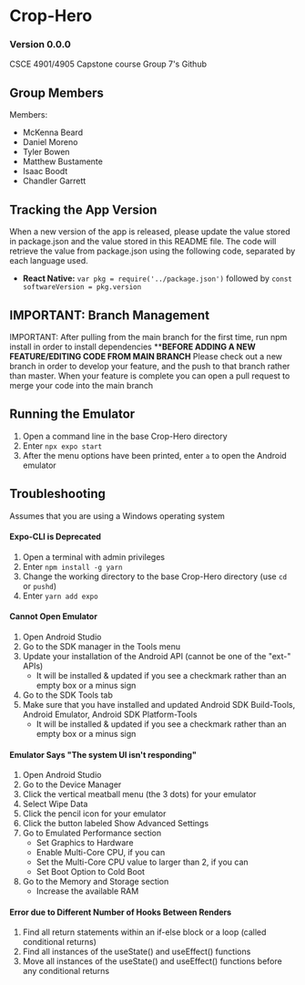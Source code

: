# Crop-Hero
### Version 0.0.0
CSCE 4901/4905 Capstone course Group 7's Github
## Group Members 
Members: 
  * McKenna Beard
  * Daniel Moreno
  * Tyler Bowen
  * Matthew Bustamente
  * Isaac Boodt
  * Chandler Garrett

## Tracking the App Version
When a new version of the app is released, please update the value stored in package.json and the value stored in this README file. The code will retrieve the value from package.json using the following code, separated by each language used.
 * **React Native:** `var pkg = require('../package.json')` followed by `const softwareVersion = pkg.version`

## IMPORTANT: Branch Management
IMPORTANT: After pulling from the main branch for the first time, run npm install in order to install dependencies
**************BEFORE ADDING A NEW FEATURE/EDITING CODE FROM MAIN BRANCH************
Please check out a new branch in order to develop your feature, and the push to that branch rather than master. When your feature is complete you can open a pull request to merge your code into the main branch

## Running the Emulator
 1. Open a command line in the base Crop-Hero directory
 2. Enter `npx expo start`
 3. After the menu options have been printed, enter `a` to open the Android emulator

## Troubleshooting
Assumes that you are using a Windows operating system
#### Expo-CLI is Deprecated
 1. Open a terminal with admin privileges
 2. Enter `npm install -g yarn`
 3. Change the working directory to the base Crop-Hero directory (use `cd` or `pushd`)
 4. Enter `yarn add expo`
#### Cannot Open Emulator
 1. Open Android Studio
 2. Go to the SDK manager in the Tools menu
 3. Update your installation of the Android API (cannot be one of the "ext-" APIs)
     * It will be installed & updated if you see a checkmark rather than an empty box or a minus sign
 4. Go to the SDK Tools tab
 5. Make sure that you have installed and updated Android SDK Build-Tools, Android Emulator, Android SDK Platform-Tools
     * It will be installed & updated if you see a checkmark rather than an empty box or a minus sign
#### Emulator Says "The system UI isn't responding"
 1. Open Android Studio
 2. Go to the Device Manager
 3. Click the vertical meatball menu (the 3 dots) for your emulator
 4. Select Wipe Data
 5. Click the pencil icon for your emulator
 6. Click the button labeled Show Advanced Settings
 7. Go to Emulated Performance section
     * Set Graphics to Hardware
     * Enable Multi-Core CPU, if you can
     * Set the Multi-Core CPU value to larger than 2, if you can
     * Set Boot Option to Cold Boot
 8. Go to the Memory and Storage section
     * Increase the available RAM
#### Error due to Different Number of Hooks Between Renders
 1. Find all return statements within an if-else block or a loop (called conditional returns)
 2. Find all instances of the useState() and useEffect() functions
 3. Move all instances of the useState() and useEffect() functions before any conditional returns